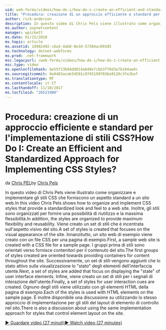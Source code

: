 ```yaml
---
uid: web-forms/videos/how-do-i/how-do-i-create-an-efficient-and-standardized-approach-for-implementing-css-styles
title: "Procedura: creazione di un approccio efficiente e standard per l'implementazione di stili CSS? | Microsoft Docs"
author: rick-anderson
description: In questo video di Chris Pels viene illustrato come organizzare e implementare gli stili CSS che forniscono un aspetto standard a un sito web. Inoltre, gli stili sono...
ms.author: aspnetcontent
manager: wpickett
ms.date: 01/15/2010
ms.topic: article
ms.assetid: 1d902492-c6a3-4ab8-8e3d-57384ac893d5
ms.technology: dotnet-webforms
ms.prod: .net-framework
msc.legacyurl: /web-forms/videos/how-do-i/how-do-i-create-an-efficient-and-standardized-approach-for-implementing-css-styles
msc.type: video
ms.openlocfilehash: be55f23b94dd014a049e7cbb3f70d3e7b194ae6c
ms.sourcegitcommit: 9a9483aceb34591c97451997036a9120c3fe2baf
ms.translationtype: MT
ms.contentlocale: it-IT
ms.lasthandoff: 11/10/2017
ms.locfileid: "26521900"
---
```

<a name="how-do-i-create-an-efficient-and-standardized-approach-for-implementing-css-styles"></a><span data-ttu-id="ed815-105">Procedura: creazione di un approccio efficiente e standard per l'implementazione di stili CSS?</span><span class="sxs-lookup"><span data-stu-id="ed815-105">How Do I: Create an Efficient and Standardized Approach for Implementing CSS Styles?</span></span>
====================
<span data-ttu-id="ed815-106">da [Chris PEL](https://twitter.com/chrispels)</span><span class="sxs-lookup"><span data-stu-id="ed815-106">by [Chris Pels](https://twitter.com/chrispels)</span></span>

<span data-ttu-id="ed815-107">In questo video di Chris Pels viene illustrato come organizzare e implementare gli stili CSS che forniscono un aspetto standard a un sito web.</span><span class="sxs-lookup"><span data-stu-id="ed815-107">In this video Chris Pels shows how to organize and implement CSS styles that provide a standardized look and feel to a web site.</span></span> <span data-ttu-id="ed815-108">Inoltre, gli stili sono organizzati per fornire una possibilità di riutilizzo e la massima flessibilità.</span><span class="sxs-lookup"><span data-stu-id="ed815-108">In addition, the styles are organized to provide maximum flexibility and reusability.</span></span> <span data-ttu-id="ed815-109">Viene creato un set di stili che è incentrata sull'aspetto visivo del sito.</span><span class="sxs-lookup"><span data-stu-id="ed815-109">A set of styles is created that focuses on the visual appearance of the site.</span></span> <span data-ttu-id="ed815-110">Innanzitutto, un sito web di esempio viene creato con un file CSS per una pagina di esempio.</span><span class="sxs-lookup"><span data-stu-id="ed815-110">First, a sample web site is created with a CSS file for a sample page.</span></span> <span data-ttu-id="ed815-111">I gruppi prima di stili sono orientati verso fornisce contenitori per il contenuto del sito.</span><span class="sxs-lookup"><span data-stu-id="ed815-111">The first groups of styles created are oriented towards providing containers for content throughout the site.</span></span> <span data-ttu-id="ed815-112">Successivamente, un set di stili vengono aggiunti che lo stato attivo sulla visualizzazione lo "stato" degli elementi dell'interfaccia utente.</span><span class="sxs-lookup"><span data-stu-id="ed815-112">Next, a set of styles are added that focus on displaying the "state" of user interface elements.</span></span> <span data-ttu-id="ed815-113">Infine, viene creato un set di stili per i segnali di interazione dell'utente.</span><span class="sxs-lookup"><span data-stu-id="ed815-113">Finally, a set of styles for user interaction cues are created.</span></span> <span data-ttu-id="ed815-114">Ognuno degli stili viene utilizzato con gli elementi HTML della pagina di esempio.</span><span class="sxs-lookup"><span data-stu-id="ed815-114">Each of the styles is used with HTML elements on the sample page.</span></span> <span data-ttu-id="ed815-115">È inoltre disponibile una discussione su utilizzando lo stesso approccio di implementazione per gli stili del layout di elemento di controllo nel sito.</span><span class="sxs-lookup"><span data-stu-id="ed815-115">There is also a discussion about using the same implementation approach for styles that control element layout on the site.</span></span>

[<span data-ttu-id="ed815-116">&#9654; Guardare video (27 minuti)</span><span class="sxs-lookup"><span data-stu-id="ed815-116">&#9654; Watch video (27 minutes)</span></span>](https://channel9.msdn.com/Blogs/ASP-NET-Site-Videos/how-do-i-create-an-efficient-and-standardized-approach-for-implementing-css-styles)
